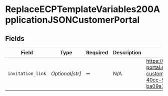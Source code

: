 # ReplaceECPTemplateVariables200ApplicationJSONCustomerPortal


## Fields

| Field                                                                                                                                      | Type                                                                                                                                       | Required                                                                                                                                   | Description                                                                                                                                | Example                                                                                                                                    |
| ------------------------------------------------------------------------------------------------------------------------------------------ | ------------------------------------------------------------------------------------------------------------------------------------------ | ------------------------------------------------------------------------------------------------------------------------------------------ | ------------------------------------------------------------------------------------------------------------------------------------------ | ------------------------------------------------------------------------------------------------------------------------------------------ |
| `invitation_link`                                                                                                                          | *Optional[str]*                                                                                                                            | :heavy_minus_sign:                                                                                                                         | N/A                                                                                                                                        | https://end-customer-portal.ecp.dev.epilot.io/register/existing-customer?contactId=7aa44fb8-d60e-40cc-9a3a-ba09a1ff7f51&email=john@doe.com |